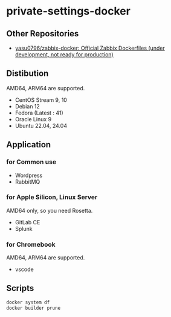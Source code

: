 # private-settings-docker

## Other Repositories

- [yasu0796/zabbix-docker: Official Zabbix Dockerfiles (under development, not ready for production)](https://github.com/yasu0796/zabbix-docker)

## Distibution

AMD64, ARM64 are supported.

- CentOS Stream 9, 10
- Debian 12
- Fedora (Latest : 41)
- Oracle Linux 9
- Ubuntu 22.04, 24.04

## Application

### for Common use

- Wordpress
- RabbitMQ

### for Apple Silicon, Linux Server

AMD64 only, so you need Rosetta.

- GitLab CE
- Splunk

### for Chromebook

AMD64, ARM64 are supported.

- vscode

## Scripts

```bash
docker system df
docker builder prune
```